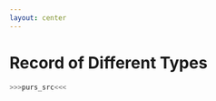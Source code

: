 ```yaml
---
layout: center
---
```


# <mdi-head-lightbulb-outline class="text-yellow-500" /> Record of Different Types

```purescript
>>>purs_src<<<
```


